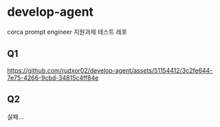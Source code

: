 # develop-agent

corca prompt engineer 지원과제 테스트 레포

## Q1

https://github.com/rudxor02/develop-agent/assets/51154412/3c2fe644-7e75-4266-9cbd-34815c4ff84e

## Q2

실패...

